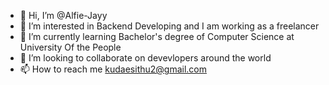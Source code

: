 - 👋 Hi, I’m @Alfie-Jayy
- 👀 I’m interested in Backend Developing and I am working as a freelancer
- 🌱 I’m currently learning Bachelor's degree of Computer Science at University Of the People
- 💞️ I’m looking to collaborate on devevlopers around the world
- 📫 How to reach me kudaesithu2@gmail.com

